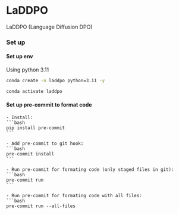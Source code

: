 # LaDDPO

LaDDPO (Language Diffusion DPO)

### Set up

#### Set up env

Using python 3.11

```bash
conda create -n laddpo python=3.11 -y

conda activate laddpo
```

#### Set up pre-commit to format code

    - Install:
    ```bash
    pip install pre-commit
    ```

    - Add pre-commit to git hook:
    ```bash
    pre-commit install
    ```

    - Run pre-commit for formating code (only staged files in git):
    ```bash
    pre-commit run
    ```

    - Run pre-commit for formating code with all files:
    ```bash
    pre-commit run --all-files
